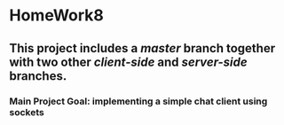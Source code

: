 # HomeWork8
## This project includes a _master_ branch together with two other _client-side_ and _server-side_ branches.
### Main Project Goal: implementing a simple chat client using sockets
